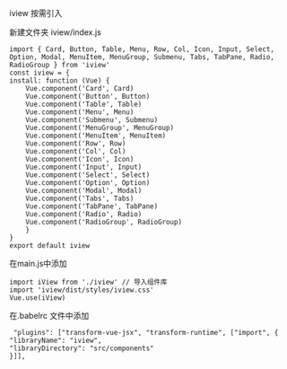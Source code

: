 
iview 按需引入

新建文件夹 iview/index.js 

    import { Card, Button, Table, Menu, Row, Col, Icon, Input, Select, Option, Modal, MenuItem, MenuGroup, Submenu, Tabs, TabPane, Radio, RadioGroup } from 'iview'
    const iview = {
    install: function (Vue) {
        Vue.component('Card', Card)
        Vue.component('Button', Button)
        Vue.component('Table', Table)
        Vue.component('Menu', Menu)
        Vue.component('Submenu', Submenu)
        Vue.component('MenuGroup', MenuGroup)
        Vue.component('MenuItem', MenuItem)
        Vue.component('Row', Row)
        Vue.component('Col', Col)
        Vue.component('Icon', Icon)
        Vue.component('Input', Input)
        Vue.component('Select', Select)
        Vue.component('Option', Option)
        Vue.component('Modal', Modal)
        Vue.component('Tabs', Tabs)
        Vue.component('TabPane', TabPane)
        Vue.component('Radio', Radio)
        Vue.component('RadioGroup', RadioGroup)
        }
    }
    export default iview

在main.js中添加 

    import iView from './iview' // 导入组件库
    import 'iview/dist/styles/iview.css'
    Vue.use(iView)

在.babelrc 文件中添加

     "plugins": ["transform-vue-jsx", "transform-runtime", ["import", {
    "libraryName": "iview",
    "libraryDirectory": "src/components"
    }]],


